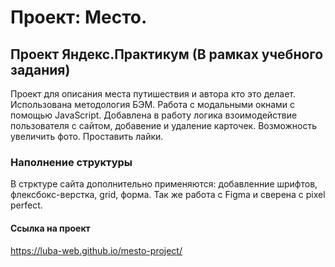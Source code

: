 # Проект: Место.

## Проект Яндекс.Практикум (В рамках учебного задания)
Проект для описания места путишествия и автора кто это делает. Использована методология БЭМ. Работа с модальными окнами с помощью JavaScript. Добавлена в работу логика взоимодействие пользователя с сайтом, добавение и удаление карточек. Возможность увеличить фото. Проставить лайки.

### Наполнение структуры
В стрктуре сайта дополнительно применяются: добавленние шрифтов, флексбокс-верстка, grid, форма.
Так же работа с Figma и сверена с pixel perfect.

#### Ссылка на проект
https://luba-web.github.io/mesto-project/